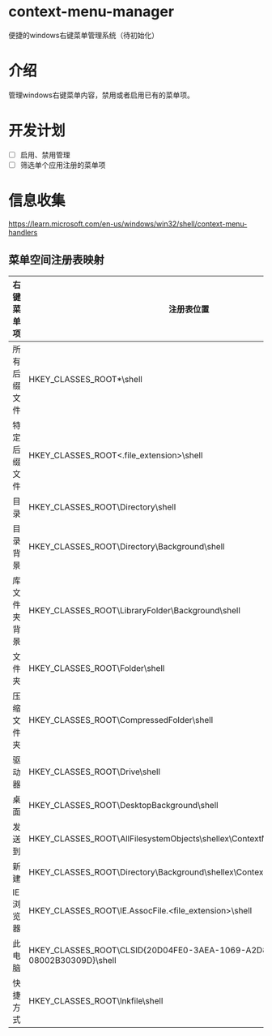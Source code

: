 # context-menu-manager
便捷的windows右键菜单管理系统（待初始化）
# 介绍
管理windows右键菜单内容，禁用或者启用已有的菜单项。
# 开发计划
- [ ] 启用、禁用管理
- [ ] 筛选单个应用注册的菜单项
# 信息收集
https://learn.microsoft.com/en-us/windows/win32/shell/context-menu-handlers
## 菜单空间注册表映射
| 右键菜单项   | 注册表位置                                                   |
| ------------ | ------------------------------------------------------------ |
| 所有后缀文件 | HKEY_CLASSES_ROOT\*\shell                                  |
| 特定后缀文件 | HKEY_CLASSES_ROOT\<.file_extension>\shell                  |
| 目录         | HKEY_CLASSES_ROOT\Directory\shell                          |
| 目录背景     | HKEY_CLASSES_ROOT\Directory\Background\shell               |
| 库文件夹背景 | HKEY_CLASSES_ROOT\LibraryFolder\Background\shell           |
| 文件夹       | HKEY_CLASSES_ROOT\Folder\shell                             |
| 压缩文件夹   | HKEY_CLASSES_ROOT\CompressedFolder\shell                   |
| 驱动器       | HKEY_CLASSES_ROOT\Drive\shell                              |
| 桌面         | HKEY_CLASSES_ROOT\DesktopBackground\shell                  |
| 发送到       | HKEY_CLASSES_ROOT\AllFilesystemObjects\shellex\ContextMenuHandlers\SendTo |
| 新建         | HKEY_CLASSES_ROOT\Directory\Background\shellex\ContextMenuHandlers\New |
| IE浏览器     | HKEY_CLASSES_ROOT\IE.AssocFile.<file_extension>\shell      |
| 此电脑       | HKEY_CLASSES_ROOT\CLSID\{20D04FE0-3AEA-1069-A2D8-08002B30309D}\shell |
| 快捷方式     | HKEY_CLASSES_ROOT\lnkfile\shell                            |
